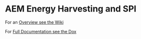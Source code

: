 # AEM Energy Harvesting and SPI

For an [Overview see the Wiki](https://github.com/gratefulfrog/SPI/wiki)

For [Full Documentation see the Dox](https://gratefulfrog.github.io/SPI/)

